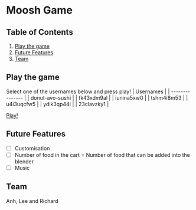 # Moosh Game

## Table of Contents

1. [Play the game](#play-the-game)
2. [Future Features](#future-features)
3. [Team](#team)

## Play the game

Select one of the usernames below and press play!
| Usernames       |
| --------------- |
| donut-avo-sushi |
| fk43xdm9al      |
| iunina5xw0      |
| tshm4i8m53      |
| u4i3uqcfw5      |
| ydik3qp44i      |
| 23clavzky1      |

[Play!](https://leechuyem.github.io/moosh-game/)

## Future Features

- [ ] Customisation
- [ ] Number of food in the cart = Number of food that can be added into the blender
- [ ] Music

## Team

Anh, Lee and Richard
